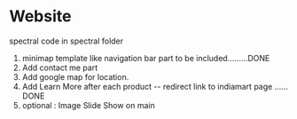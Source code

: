 # Website
spectral code in spectral folder

1. minimap template like  navigation bar part to be included\.........DONE
2. Add contact me part
3. Add google map for location.
4. Add Learn More after each product -- redirect link to indiamart page ...... DONE
5. optional : Image Slide Show on main


